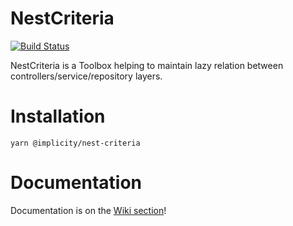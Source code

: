 # NestCriteria  

[![Build Status](https://travis-ci.org/implicity-healthcare/nest-criteria.svg?branch=master)](https://travis-ci.org/implicity-healthcare/nest-criteria)

NestCriteria is a Toolbox helping to maintain lazy relation between controllers/service/repository layers.

# Installation
```
yarn @implicity/nest-criteria
```

# Documentation
Documentation is on the [Wiki section](https://github.com/implicity-healthcare/nest-criteria/wiki)!
